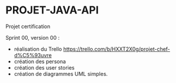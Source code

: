 # PROJET-JAVA-API
Projet certification

Sprint 00, version 00 : 

- réalisation du Trello https://trello.com/b/HXXT2X0g/projet-chef-d%C5%93uvre
- création des persona
- création des user stories
- création de diagrammes UML simples.
